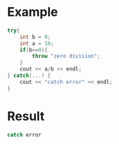 # Example
```cpp
try{
    int b = 0;
    int a = 10;
    if(b==0){
        throw "zero division";
    }
    cout << a/b << endl;
} catch(...) {
    cout << "catch error" << endl;
}
```

# Result
```cpp
catch error  
```
